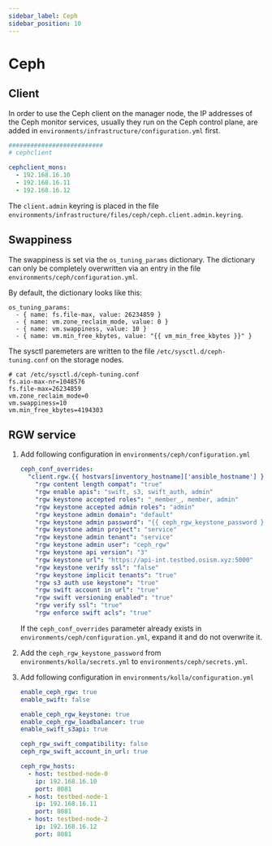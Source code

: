 ```yaml
---
sidebar_label: Ceph
sidebar_position: 10
---
```


# Ceph

## Client

In order to use the Ceph client on the manager node, the IP addresses of the Ceph
monitor services, usually they run on the Ceph control plane, are added in
`environments/infrastructure/configuration.yml` first.

```yaml title="environments/infrastructure/configuration.yml"
##########################
# cephclient

cephclient_mons:
  - 192.168.16.10
  - 192.168.16.11
  - 192.168.16.12
```

The `client.admin` keyring is placed in the file `environments/infrastructure/files/ceph/ceph.client.admin.keyring`.

## Swappiness

The swappiness is set via the `os_tuning_params` dictionary. The dictionary can
only be completely overwritten via an entry in the file `environments/ceph/configuration.yml`.

By default, the dictionary looks like this:

```
os_tuning_params:
  - { name: fs.file-max, value: 26234859 }
  - { name: vm.zone_reclaim_mode, value: 0 }
  - { name: vm.swappiness, value: 10 }
  - { name: vm.min_free_kbytes, value: "{{ vm_min_free_kbytes }}" }
```

The sysctl paremeters are written to the file `/etc/sysctl.d/ceph-tuning.conf`
on the storage nodes.

```
# cat /etc/sysctl.d/ceph-tuning.conf
fs.aio-max-nr=1048576
fs.file-max=26234859
vm.zone_reclaim_mode=0
vm.swappiness=10
vm.min_free_kbytes=4194303
```

## RGW service

1. Add following configuration in `environments/ceph/configuration.yml`

   ```yaml
   ceph_conf_overrides:
     "client.rgw.{{ hostvars[inventory_hostname]['ansible_hostname'] }}.rgw0":
       "rgw content length compat": "true"
       "rgw enable apis": "swift, s3, swift_auth, admin"
       "rgw keystone accepted roles": "_member_, member, admin"
       "rgw keystone accepted admin roles": "admin"
       "rgw keystone admin domain": "default"
       "rgw keystone admin password": "{{ ceph_rgw_keystone_password }}"
       "rgw keystone admin project": "service"
       "rgw keystone admin tenant": "service"
       "rgw keystone admin user": "ceph_rgw"
       "rgw keystone api version": "3"
       "rgw keystone url": "https://api-int.testbed.osism.xyz:5000"
       "rgw keystone verify ssl": "false"
       "rgw keystone implicit tenants": "true"
       "rgw s3 auth use keystone": "true"
       "rgw swift account in url": "true"
       "rgw swift versioning enabled": "true"
       "rgw verify ssl": "true"
       "rgw enforce swift acls": "true"
   ```

   If the `ceph_conf_overrides` parameter already exists in `environments/ceph/configuration.yml`,
   expand it and do not overwrite it.

2. Add the `ceph_rgw_keystone_password` from `environments/kolla/secrets.yml` to
   `environments/ceph/secrets.yml`.

3. Add following configuration in ``environments/kolla/configuration.yml``

   ```yaml
   enable_ceph_rgw: true
   enable_swift: false

   enable_ceph_rgw_keystone: true
   enable_ceph_rgw_loadbalancer: true
   enable_swift_s3api: true

   ceph_rgw_swift_compatibility: false
   ceph_rgw_swift_account_in_url: true

   ceph_rgw_hosts:
     - host: testbed-node-0
       ip: 192.168.16.10
       port: 8081
     - host: testbed-node-1
       ip: 192.168.16.11
       port: 8081
     - host: testbed-node-2
       ip: 192.168.16.12
       port: 8081
   ```

